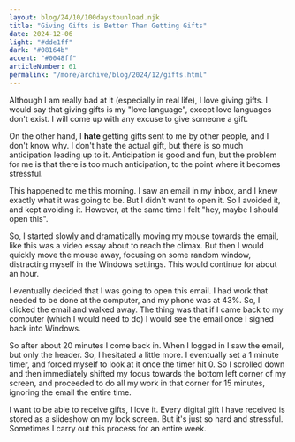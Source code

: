 ```yaml
---
layout: blog/24/10/100daystounload.njk
title: "Giving Gifts is Better Than Getting Gifts"
date: 2024-12-06
light: "#dde1ff"
dark: "#08164b"
accent: "#0048ff"
articleNumber: 61
permalink: "/more/archive/blog/2024/12/gifts.html"
---
```

Although I am really bad at it (especially in real life), I love giving gifts. I would say that giving gifts is my "love language", except love languages don't exist. I will come up with any excuse to give someone a gift.

On the other hand, I **hate** getting gifts sent to me by other people, and I don't know why. I don't hate the actual gift, but there is so much anticipation leading up to it. Anticipation is good and fun, but the problem for me is that there is too much anticipation, to the point where it becomes stressful.

This happened to me this morning. I saw an email in my inbox, and I knew exactly what it was going to be. But I didn't want to open it. So I avoided it, and kept avoiding it. However, at the same time I felt "hey, maybe I should open this".

So, I started slowly and dramatically moving my mouse towards the email, like this was a video essay about to reach the climax. But then I would quickly move the mouse away, focusing on some random window, distracting myself in the Windows settings. This would continue for about an hour.

I eventually decided that I was going to open this email. I had work that needed to be done at the computer, and my phone was at 43%. So, I clicked the email and walked away. The thing was that if I came back to my computer (which I would need to do) I would see the email once I signed back into Windows.

So after about 20 minutes I come back in. When I logged in I saw the email, but only the header. So, I hesitated a little more. I eventually set a 1 minute timer, and forced myself to look at it once the timer hit 0. So I scrolled down and then immediately shifted my focus towards the bottom left corner of my screen, and proceeded to do all my work in that corner for 15 minutes, ignoring the email the entire time.

I want to be able to receive gifts, I love it. Every digital gift I have received is stored as a slideshow on my lock screen. But it's just so hard and stressful. Sometimes I carry out this process for an entire week.